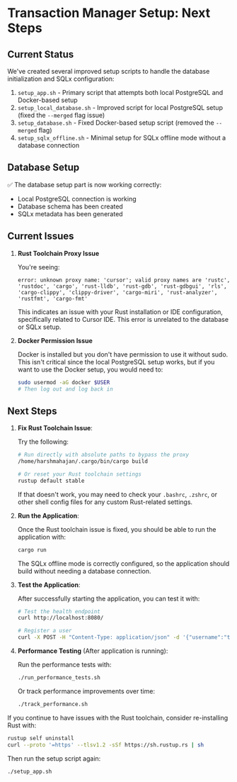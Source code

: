# Transaction Manager Setup: Next Steps

## Current Status

We've created several improved setup scripts to handle the database initialization and SQLx configuration:

1. `setup_app.sh` - Primary script that attempts both local PostgreSQL and Docker-based setup
2. `setup_local_database.sh` - Improved script for local PostgreSQL setup (fixed the `--merged` flag issue)
3. `setup_database.sh` - Fixed Docker-based setup script (removed the `--merged` flag) 
4. `setup_sqlx_offline.sh` - Minimal setup for SQLx offline mode without a database connection

## Database Setup

✅ The database setup part is now working correctly:
- Local PostgreSQL connection is working
- Database schema has been created
- SQLx metadata has been generated

## Current Issues

1. **Rust Toolchain Proxy Issue**
   
   You're seeing:
   ```
   error: unknown proxy name: 'cursor'; valid proxy names are 'rustc', 'rustdoc', 'cargo', 'rust-lldb', 'rust-gdb', 'rust-gdbgui', 'rls', 'cargo-clippy', 'clippy-driver', 'cargo-miri', 'rust-analyzer', 'rustfmt', 'cargo-fmt'
   ```
   
   This indicates an issue with your Rust installation or IDE configuration, specifically related to Cursor IDE. This error is unrelated to the database or SQLx setup.

2. **Docker Permission Issue**
   
   Docker is installed but you don't have permission to use it without sudo. This isn't critical since the local PostgreSQL setup works, but if you want to use the Docker setup, you would need to:
   
   ```bash
   sudo usermod -aG docker $USER
   # Then log out and log back in
   ```

## Next Steps

1. **Fix Rust Toolchain Issue**:
   
   Try the following:
   
   ```bash
   # Run directly with absolute paths to bypass the proxy
   /home/harshmahajan/.cargo/bin/cargo build
   
   # Or reset your Rust toolchain settings
   rustup default stable
   ```

   If that doesn't work, you may need to check your `.bashrc`, `.zshrc`, or other shell config files for any custom Rust-related settings.

2. **Run the Application**:
   
   Once the Rust toolchain issue is fixed, you should be able to run the application with:
   
   ```bash
   cargo run
   ```

   The SQLx offline mode is correctly configured, so the application should build without needing a database connection.

3. **Test the Application**:
   
   After successfully starting the application, you can test it with:
   
   ```bash
   # Test the health endpoint
   curl http://localhost:8080/
   
   # Register a user
   curl -X POST -H "Content-Type: application/json" -d '{"username":"testuser","email":"test@example.com","password":"securepassword","first_name":"Test","last_name":"User"}' http://localhost:8080/api/v1/users/register
   ```

4. **Performance Testing** (After application is running):
   
   Run the performance tests with:
   
   ```bash
   ./run_performance_tests.sh
   ```

   Or track performance improvements over time:
   
   ```bash
   ./track_performance.sh
   ```

If you continue to have issues with the Rust toolchain, consider re-installing Rust with:

```bash
rustup self uninstall
curl --proto '=https' --tlsv1.2 -sSf https://sh.rustup.rs | sh
```

Then run the setup script again:

```bash
./setup_app.sh
``` 